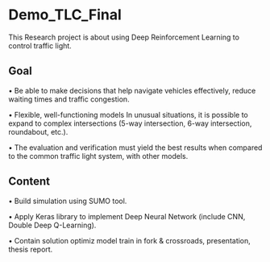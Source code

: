# Demo_TLC_Final

This Research project is about using Deep Reinforcement Learning to control traffic light. 

<h2>Goal</h2> 

  • Be able to make decisions that help navigate vehicles effectively, reduce waiting times and traffic congestion.
  
  • Flexible, well-functioning models In unusual situations, it is possible to expand to complex intersections (5-way intersection, 6-way intersection, roundabout, etc.).
  
  • The evaluation and verification must yield the best results when compared to the common traffic light system, with other models.

<h2>Content</h2>

  • Build simulation using SUMO tool.
  
  • Apply Keras library to implement Deep Neural Network (include CNN, Double Deep Q-Learning).
  
  • Contain solution optimiz model train in fork & crossroads, presentation, thesis report.
